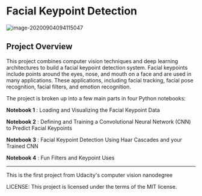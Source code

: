 [//]: # "Image References"

[image1]: ./images/key_pts_example.png "Facial Keypoint Detection"

# Facial Keypoint Detection



![image-20200904094115047](C:\Users\amina\AppData\Roaming\Typora\typora-user-images\image-20200904094115047.png)



## Project Overview

This project combines computer vision techniques and deep learning architectures to build a facial keypoint detection system. Facial keypoints include points around the eyes, nose, and mouth on a face and are used in many applications. These applications, including facial tracking, facial pose recognition, facial filters, and emotion recognition.



The project is broken up into a few main parts in four Python notebooks:

__Notebook 1__ : Loading and Visualizing the Facial Keypoint Data

__Notebook 2__ : Defining and Training a Convolutional Neural Network (CNN) to Predict Facial Keypoints

__Notebook 3__ : Facial Keypoint Detection Using Haar Cascades and your Trained CNN

__Notebook 4__ : Fun Filters and Keypoint Uses




____________________________________________________________________

This is the first project from Udacity's computer vision nanodegree


LICENSE: This project is licensed under the terms of the MIT license.

